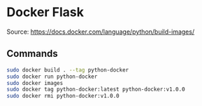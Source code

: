 # Docker Flask

Source: https://docs.docker.com/language/python/build-images/

## Commands

```sh
sudo docker build . --tag python-docker
sudo docker run python-docker
sudo docker images
sudo docker tag python-docker:latest python-docker:v1.0.0
sudo docker rmi python-docker:v1.0.0
```
